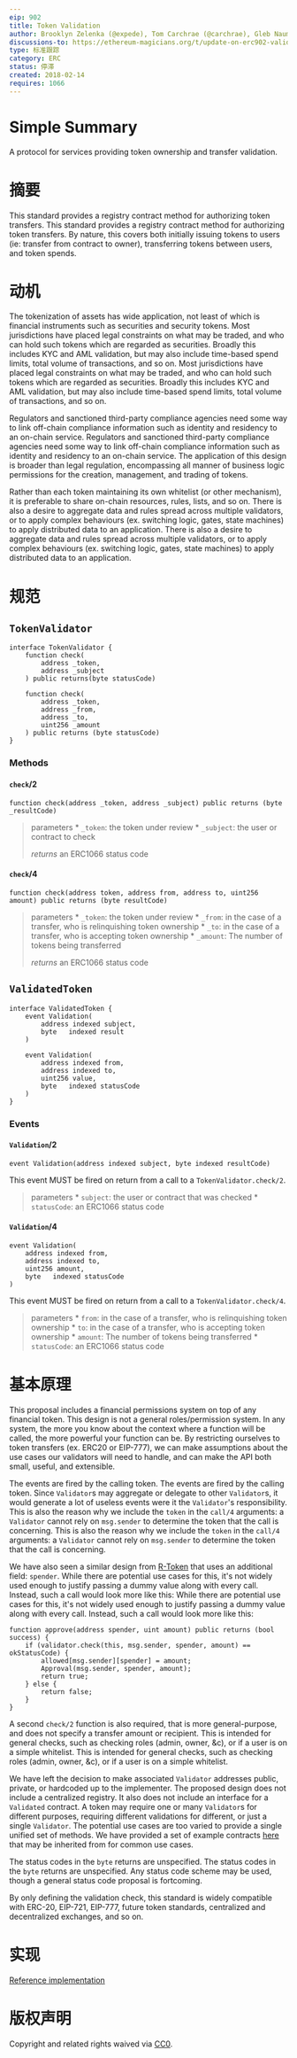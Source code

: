 ```yaml
---
eip: 902
title: Token Validation
author: Brooklyn Zelenka (@expede), Tom Carchrae (@carchrae), Gleb Naumenko (@naumenkogs)
discussions-to: https://ethereum-magicians.org/t/update-on-erc902-validated-token/1639
type: 标准跟踪
category: ERC
status: 停滞
created: 2018-02-14
requires: 1066
---
```


# Simple Summary
A protocol for services providing token ownership and transfer validation.

# 摘要
This standard provides a registry contract method for authorizing token transfers. This standard provides a registry contract method for authorizing token transfers. By nature, this covers both initially issuing tokens to users (ie: transfer from contract to owner), transferring tokens between users, and token spends.

# 动机
The tokenization of assets has wide application, not least of which is financial instruments such as securities and security tokens. Most jurisdictions have placed legal constraints on what may be traded, and who can hold such tokens which are regarded as securities. Broadly this includes KYC and AML validation, but may also include time-based spend limits, total volume of transactions, and so on. Most jurisdictions have placed legal constraints on what may be traded, and who can hold such tokens which are regarded as securities. Broadly this includes KYC and AML validation, but may also include time-based spend limits, total volume of transactions, and so on.

Regulators and sanctioned third-party compliance agencies need some way to link off-chain compliance information such as identity and residency to an on-chain service. Regulators and sanctioned third-party compliance agencies need some way to link off-chain compliance information such as identity and residency to an on-chain service. The application of this design is broader than legal regulation, encompassing all manner of business logic permissions for the creation, management, and trading of tokens.

Rather than each token maintaining its own whitelist (or other mechanism), it is preferable to share on-chain resources, rules, lists, and so on. There is also a desire to aggregate data and rules spread across multiple validators, or to apply complex behaviours (ex. switching logic, gates, state machines) to apply distributed data to an application. There is also a desire to aggregate data and rules spread across multiple validators, or to apply complex behaviours (ex. switching logic, gates, state machines) to apply distributed data to an application.

# 规范

## `TokenValidator`

```solidity
interface TokenValidator {
    function check(
        address _token,
        address _subject
    ) public returns(byte statusCode)

    function check(
        address _token,
        address _from,
        address _to,
        uint256 _amount
    ) public returns (byte statusCode)
}
```

### Methods

#### `check`/2

`function check(address _token, address _subject) public returns (byte _resultCode)`

> parameters * `_token`: the token under review * `_subject`: the user or contract to check
> 
> *returns* an ERC1066 status code

#### `check`/4

`function check(address token, address from, address to, uint256 amount) public returns (byte resultCode)`

> parameters * `_token`: the token under review * `_from`: in the case of a transfer, who is relinquishing token ownership * `_to`: in the case of a transfer, who is accepting token ownership * `_amount`: The number of tokens being transferred
> 
> *returns* an ERC1066 status code

## `ValidatedToken`

```solidity
interface ValidatedToken {
    event Validation(
        address indexed subject,
        byte   indexed result
    )

    event Validation(
        address indexed from,
        address indexed to,
        uint256 value,
        byte   indexed statusCode
    )
}
```

### Events

#### `Validation`/2

`event Validation(address indexed subject, byte indexed resultCode)`

This event MUST be fired on return from a call to a `TokenValidator.check/2`.

> parameters * `subject`: the user or contract that was checked * `statusCode`: an ERC1066 status code


#### `Validation`/4

```solidity
event Validation(
    address indexed from,
    address indexed to,
    uint256 amount,
    byte   indexed statusCode
)
```

This event MUST be fired on return from a call to a `TokenValidator.check/4`.

> parameters * `from`: in the case of a transfer, who is relinquishing token ownership * `to`: in the case of a transfer, who is accepting token ownership * `amount`: The number of tokens being transferred * `statusCode`: an ERC1066 status code

# 基本原理

This proposal includes a financial permissions system on top of any financial token. This design is not a general roles/permission system. In any system, the more you know about the context where a function will be called, the more powerful your function can be. By restricting ourselves to token transfers (ex. ERC20 or EIP-777), we can make assumptions about the use cases our validators will need to handle, and can make the API both small, useful, and extensible.

The events are fired by the calling token. The events are fired by the calling token. Since `Validator`s may aggregate or delegate to other `Validator`s, it would generate a lot of useless events were it the `Validator`'s responsibility. This is also the reason why we include the `token` in the `call/4` arguments: a `Validator` cannot rely on `msg.sender` to determine the token that the call is concerning. This is also the reason why we include the `token` in the `call/4` arguments: a `Validator` cannot rely on `msg.sender` to determine the token that the call is concerning.

We have also seen a similar design from [R-Token](https://github.com/harborhq/r-token) that uses an additional field: `spender`. While there are potential use cases for this, it's not widely used enough to justify passing a dummy value along with every call. Instead, such a call would look more like this: While there are potential use cases for this, it's not widely used enough to justify passing a dummy value along with every call. Instead, such a call would look more like this:

```solidity
function approve(address spender, uint amount) public returns (bool success) {
    if (validator.check(this, msg.sender, spender, amount) == okStatusCode) {
        allowed[msg.sender][spender] = amount;
        Approval(msg.sender, spender, amount);
        return true;
    } else {
        return false;
    }
}
```

A second `check/2` function is also required, that is more general-purpose, and does not specify a transfer amount or recipient. This is intended for general checks, such as checking roles (admin, owner, &c), or if a user is on a simple whitelist. This is intended for general checks, such as checking roles (admin, owner, &c), or if a user is on a simple whitelist.

We have left the decision to make associated `Validator` addresses public, private, or hardcoded up to the implementer. The proposed design does not include a centralized registry. It also does not include an interface for a `Validated` contract. A token may require one or many `Validator`s for different purposes, requiring different validations for different, or just a single `Validator`. The potential use cases are too varied to provide a single unified set of methods. We have provided a set of example contracts [here](https://github.com/Finhaven/ValidatedToken/) that may be inherited from for common use cases.

The status codes in the `byte` returns are unspecified. The status codes in the `byte` returns are unspecified. Any status code scheme may be used, though a general status code proposal is fortcoming.

By only defining the validation check, this standard is widely compatible with ERC-20, EIP-721, EIP-777, future token standards, centralized and decentralized exchanges, and so on.

# 实现
[Reference implementation](https://github.com/expede/validated-token/)

# 版权声明
Copyright and related rights waived via [CC0](../LICENSE.md).
